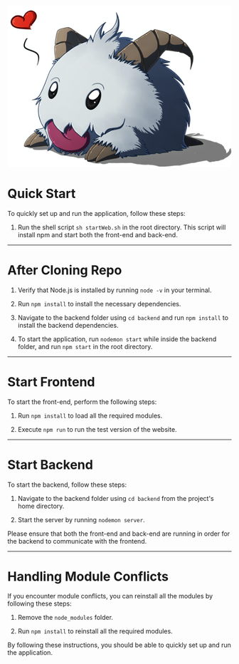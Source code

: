 ![Logo](./public/graceIcon.png)

# Quick Start


To quickly set up and run the application, follow these steps:

1. Run the shell script `sh startWeb.sh` in the root directory. This script will install npm and start both the front-end and back-end.

---

# After Cloning Repo

1. Verify that Node.js is installed by running `node -v` in your terminal.

2. Run `npm install` to install the necessary dependencies.

3. Navigate to the backend folder using `cd backend` and run `npm install` to install the backend dependencies.

4. To start the application, run `nodemon start` while inside the backend folder, and run `npm start` in the root directory.

---

# Start Frontend

To start the front-end, perform the following steps:

1. Run `npm install` to load all the required modules.

2. Execute `npm run` to run the test version of the website.

---

# Start Backend

To start the backend, follow these steps:

1. Navigate to the backend folder using `cd backend` from the project's home directory.

2. Start the server by running `nodemon server`.

Please ensure that both the front-end and back-end are running in order for the backend to communicate with the frontend.

---

# Handling Module Conflicts

If you encounter module conflicts, you can reinstall all the modules by following these steps:

1. Remove the `node_modules` folder.

2. Run `npm install` to reinstall all the required modules.

By following these instructions, you should be able to quickly set up and run the application.
